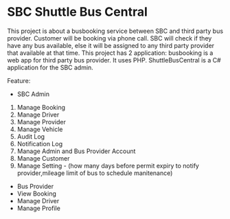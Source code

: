 # SBC Shuttle Bus Central
This project is about a busbooking service between SBC and third party bus provider. Customer will be booking via phone call.
SBC will check if they have any bus available, else it will be assigned to any third party provider that available at that time. 
This project has 2 application:
busbooking is a web app for third party bus provider. It uses PHP.
ShuttleBusCentral is a C# application for the SBC admin.

Feature:
- SBC Admin
1. Manage Booking
2. Manage Driver
3. Manage Provider
4. Manage Vehicle
5. Audit Log
6. Notification Log
7. Manage Admin and Bus Provider Account
8. Manage Customer
9. Manage Setting - (how many days before permit expiry to notify provider,mileage limit of bus to schedule manitenance) 

- Bus Provider
- View Booking
- Manage Driver
- Manage Profile


